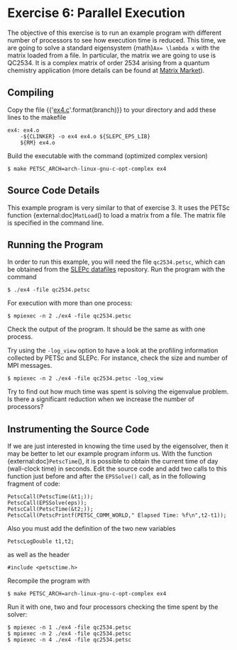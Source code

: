 # Exercise 6: Parallel Execution

The objective of this exercise is to run an example program with different number of processors to see how execution time is reduced. This time, we are going to solve a standard eigensystem {math}`Ax= \lambda x` with the matrix loaded from a file. In particular, the matrix we are going to use is QC2534. It is a complex matrix of order 2534 arising from a quantum chemistry application (more details can be found at [Matrix Market](https://math.nist.gov/MatrixMarket/data/NEP/h2plus/h2plus.html)).

## Compiling
Copy the file {{'[ex4.c](https://slepc.upv.es/{}/src/eps/tutorials/ex4.c.html)'.format(branch)}} to your directory and add these lines to the makefile

```{code} make
ex4: ex4.o
	-${CLINKER} -o ex4 ex4.o ${SLEPC_EPS_LIB}
	${RM} ex4.o
```

Build the executable with the command (optimized complex version)

```{code} console
$ make PETSC_ARCH=arch-linux-gnu-c-opt-complex ex4
```

## Source Code Details

This example program is very similar to that of exercise 3. It uses the PETSc function {external:doc}`MatLoad`() to load a matrix from a file. The matrix file is specified in the command line.

## Running the Program

In order to run this example, you will need the file `qc2534.petsc`, which can be obtained from the [SLEPc datafiles](https://gitlab.com/slepc/datafiles) repository. Run the program with the command

```{code} console
$ ./ex4 -file qc2534.petsc
```

For execution with more than one process:

```{code} console
$ mpiexec -n 2 ./ex4 -file qc2534.petsc
```

Check the output of the program. It should be the same as with one process.

Try using the `-log_view` option to have a look at the profiling information collected by PETSc and SLEPc. For instance, check the size and number of MPI messages.

```{code} console
$ mpiexec -n 2 ./ex4 -file qc2534.petsc -log_view
```

Try to find out how much time was spent is solving the eigenvalue problem. Is there a significant reduction when we increase the number of processors?

## Instrumenting the Source Code

If we are just interested in knowing the time used by the eigensolver, then it may be better to let our example program inform us. With the function {external:doc}`PetscTime`(), it is possible to obtain the current time of day (wall-clock time) in seconds. Edit the source code and add two calls to this function just before and after the `EPSSolve()` call, as in the following fragment of code:

```{code} c
PetscCall(PetscTime(&t1;));
PetscCall(EPSSolve(eps));
PetscCall(PetscTime(&t2;));
PetscCall(PetscPrintf(PETSC_COMM_WORLD," Elapsed Time: %f\n",t2-t1));
```

Also you must add the definition of the two new variables

```{code} c
PetscLogDouble t1,t2;
```

as well as the header

```{code} c
#include <petsctime.h>
```

Recompile the program with

```{code} console
$ make PETSC_ARCH=arch-linux-gnu-c-opt-complex ex4
```

Run it with one, two and four processors checking the time spent by the solver:

```{code} console
$ mpiexec -n 1 ./ex4 -file qc2534.petsc
$ mpiexec -n 2 ./ex4 -file qc2534.petsc
$ mpiexec -n 4 ./ex4 -file qc2534.petsc
```
